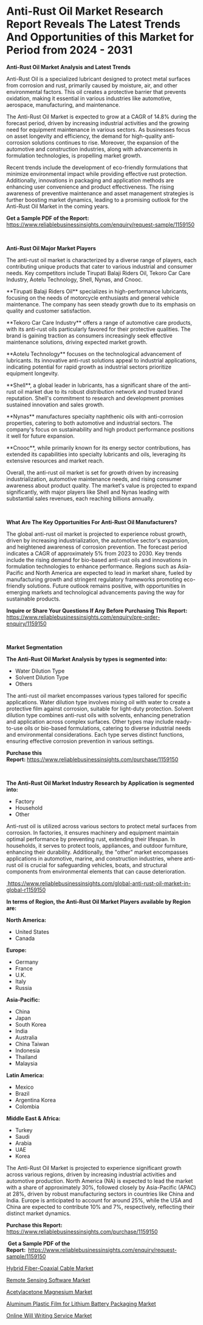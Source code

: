 <p><h1>Anti-Rust Oil Market Research Report Reveals The Latest Trends And Opportunities of this Market for Period from 2024 - 2031</h1></p><p><strong>Anti-Rust Oil Market Analysis and Latest Trends</strong></p>
<p><p>Anti-Rust Oil is a specialized lubricant designed to protect metal surfaces from corrosion and rust, primarily caused by moisture, air, and other environmental factors. This oil creates a protective barrier that prevents oxidation, making it essential in various industries like automotive, aerospace, manufacturing, and maintenance.</p><p>The Anti-Rust Oil Market is expected to grow at a CAGR of 14.8% during the forecast period, driven by increasing industrial activities and the growing need for equipment maintenance in various sectors. As businesses focus on asset longevity and efficiency, the demand for high-quality anti-corrosion solutions continues to rise. Moreover, the expansion of the automotive and construction industries, along with advancements in formulation technologies, is propelling market growth.</p><p>Recent trends include the development of eco-friendly formulations that minimize environmental impact while providing effective rust protection. Additionally, innovations in packaging and application methods are enhancing user convenience and product effectiveness. The rising awareness of preventive maintenance and asset management strategies is further boosting market dynamics, leading to a promising outlook for the Anti-Rust Oil Market in the coming years.</p></p>
<p><strong>Get a Sample PDF of the Report:&nbsp;</strong> <a href="https://www.reliablebusinessinsights.com/enquiry/request-sample/1159150?utm_campaign=102&utm_medium=2&utm_source=Github&utm_content=ia&utm_term=05122024&utm_id=anti-rust-oil">https://www.reliablebusinessinsights.com/enquiry/request-sample/1159150</a></p>
<p>&nbsp;</p>
<p><strong>Anti-Rust Oil Major Market Players</strong></p>
<p><p>The anti-rust oil market is characterized by a diverse range of players, each contributing unique products that cater to various industrial and consumer needs. Key competitors include Tirupati Balaji Riders Oil, Tekoro Car Care Industry, Aotelu Technology, Shell, Nynas, and Cnooc.</p><p>**Tirupati Balaji Riders Oil** specializes in high-performance lubricants, focusing on the needs of motorcycle enthusiasts and general vehicle maintenance. The company has seen steady growth due to its emphasis on quality and customer satisfaction. </p><p>**Tekoro Car Care Industry** offers a range of automotive care products, with its anti-rust oils particularly favored for their protective qualities. The brand is gaining traction as consumers increasingly seek effective maintenance solutions, driving expected market growth.</p><p>**Aotelu Technology** focuses on the technological advancement of lubricants. Its innovative anti-rust solutions appeal to industrial applications, indicating potential for rapid growth as industrial sectors prioritize equipment longevity.</p><p>**Shell**, a global leader in lubricants, has a significant share of the anti-rust oil market due to its robust distribution network and trusted brand reputation. Shell's commitment to research and development promises sustained innovation and sales growth.</p><p>**Nynas** manufactures specialty naphthenic oils with anti-corrosion properties, catering to both automotive and industrial sectors. The company's focus on sustainability and high product performance positions it well for future expansion.</p><p>**Cnooc**, while primarily known for its energy sector contributions, has extended its capabilities into specialty lubricants and oils, leveraging its extensive resources and market reach.</p><p>Overall, the anti-rust oil market is set for growth driven by increasing industrialization, automotive maintenance needs, and rising consumer awareness about product quality. The market's value is projected to expand significantly, with major players like Shell and Nynas leading with substantial sales revenues, each reaching billions annually.</p></p>
<p>&nbsp;</p>
<p><strong>What Are The Key Opportunities For Anti-Rust Oil Manufacturers?</strong></p>
<p><p>The global anti-rust oil market is projected to experience robust growth, driven by increasing industrialization, the automotive sector's expansion, and heightened awareness of corrosion prevention. The forecast period indicates a CAGR of approximately 5% from 2023 to 2030. Key trends include the rising demand for bio-based anti-rust oils and innovations in formulation technologies to enhance performance. Regions such as Asia-Pacific and North America are expected to lead in market share, fueled by manufacturing growth and stringent regulatory frameworks promoting eco-friendly solutions. Future outlook remains positive, with opportunities in emerging markets and technological advancements paving the way for sustainable products.</p></p>
<p><strong>Inquire or Share Your Questions If Any Before Purchasing This Report:</strong> <a href="https://www.reliablebusinessinsights.com/enquiry/pre-order-enquiry/1159150?utm_campaign=102&utm_medium=2&utm_source=Github&utm_content=ia&utm_term=05122024&utm_id=anti-rust-oil">https://www.reliablebusinessinsights.com/enquiry/pre-order-enquiry/1159150</a></p>
<p>&nbsp;</p>
<p><strong>Market Segmentation</strong></p>
<p><strong>The Anti-Rust Oil Market Analysis by types is segmented into:</strong></p>
<p><ul><li>Water Dilution Type</li><li>Solvent Dilution Type</li><li>Others</li></ul></p>
<p><p>The anti-rust oil market encompasses various types tailored for specific applications. Water dilution type involves mixing oil with water to create a protective film against corrosion, suitable for light-duty protection. Solvent dilution type combines anti-rust oils with solvents, enhancing penetration and application across complex surfaces. Other types may include ready-to-use oils or bio-based formulations, catering to diverse industrial needs and environmental considerations. Each type serves distinct functions, ensuring effective corrosion prevention in various settings.</p></p>
<p><strong>Purchase this Report:&nbsp;</strong><a href="https://www.reliablebusinessinsights.com/purchase/1159150?utm_campaign=102&utm_medium=2&utm_source=Github&utm_content=ia&utm_term=05122024&utm_id=anti-rust-oil">https://www.reliablebusinessinsights.com/purchase/1159150</a></p>
<p>&nbsp;</p>
<p><strong>The Anti-Rust Oil Market Industry Research by Application is segmented into:</strong></p>
<p><ul><li>Factory</li><li>Household</li><li>Other</li></ul></p>
<p><p>Anti-rust oil is utilized across various sectors to protect metal surfaces from corrosion. In factories, it ensures machinery and equipment maintain optimal performance by preventing rust, extending their lifespan. In households, it serves to protect tools, appliances, and outdoor furniture, enhancing their durability. Additionally, the "other" market encompasses applications in automotive, marine, and construction industries, where anti-rust oil is crucial for safeguarding vehicles, boats, and structural components from environmental elements that can cause deterioration.</p></p>
<p><a href="https://www.reliablebusinessinsights.com/global-anti-rust-oil-market-in-global-r1159150?utm_campaign=102&utm_medium=2&utm_source=Github&utm_content=ia&utm_term=05122024&utm_id=anti-rust-oil">&nbsp;https://www.reliablebusinessinsights.com/global-anti-rust-oil-market-in-global-r1159150</a></p>
<p><strong>In terms of Region, the Anti-Rust Oil Market Players available by Region are:</strong></p>
<p>
    <p> <strong> North America: </strong>
        <ul>
            <li>United States</li>
            <li>Canada</li>
        </ul>
        </p> 
    <p> <strong> Europe: </strong>
        <ul>
            <li>Germany</li>
            <li>France</li>
            <li>U.K.</li>
            <li>Italy</li>
            <li>Russia</li>
        </ul>
        </p> 
    <p> <strong> Asia-Pacific: </strong>
        <ul>
            <li>China</li>
            <li>Japan</li>
            <li>South Korea</li>
            <li>India</li>
            <li>Australia</li>
            <li>China Taiwan</li>
            <li>Indonesia</li>
            <li>Thailand</li>
            <li>Malaysia</li>
        </ul>
        </p> 
    <p> <strong> Latin America: </strong>
        <ul>
            <li>Mexico</li>
            <li>Brazil</li>
            <li>Argentina Korea</li>
            <li>Colombia</li>
        </ul>
        </p> 
    <p> <strong> Middle East & Africa: </strong>
        <ul>
            <li>Turkey</li>
            <li>Saudi</li>
            <li>Arabia</li>
            <li>UAE</li>
            <li>Korea</li>
        </ul>
    </p>
    </p>
<p><p>The Anti-Rust Oil Market is projected to experience significant growth across various regions, driven by increasing industrial activities and automotive production. North America (NA) is expected to lead the market with a share of approximately 30%, followed closely by Asia-Pacific (APAC) at 28%, driven by robust manufacturing sectors in countries like China and India. Europe is anticipated to account for around 25%, while the USA and China are expected to contribute 10% and 7%, respectively, reflecting their distinct market dynamics.</p></p>
<p><strong>Purchase this Report: </strong><a href="https://www.reliablebusinessinsights.com/purchase/1159150?utm_campaign=102&utm_medium=2&utm_source=Github&utm_content=ia&utm_term=05122024&utm_id=anti-rust-oil">https://www.reliablebusinessinsights.com/purchase/1159150</a></p>
<p>&nbsp;<strong>Get a Sample PDF of the Report:&nbsp;&nbsp;</strong><a href="https://www.reliablebusinessinsights.com/enquiry/request-sample/1159150?utm_campaign=102&utm_medium=2&utm_source=Github&utm_content=ia&utm_term=05122024&utm_id=anti-rust-oil">https://www.reliablebusinessinsights.com/enquiry/request-sample/1159150</a></p>
<p><strong></strong></p>
<p><p><a href="https://github.com/FlorianWolf90/Market-Research-Report-List-1/blob/main/hybrid-fiber-coaxial-cable-market.md?utm_campaign=102&utm_medium=2&utm_source=Github&utm_content=ia&utm_term=05122024&utm_id=anti-rust-oil">Hybrid Fiber-Coaxial Cable Market</a></p><p><a href="https://www.linkedin.com/pulse/remote-sensing-software-market-trends-insights-type-application-zjz4f?utm_campaign=102&utm_medium=2&utm_source=Github&utm_content=ia&utm_term=05122024&utm_id=anti-rust-oil">Remote Sensing Software Market</a></p><p><a href="https://github.com/NargisHussain75/Market-Research-Report-List-1/blob/main/acetylacetone-magnesium-market.md?utm_campaign=102&utm_medium=2&utm_source=Github&utm_content=ia&utm_term=05122024&utm_id=anti-rust-oil">Acetylacetone Magnesium Market</a></p><p><a href="https://issuu.com/reportprime-2/docs/aluminum-plastic-film-for-lithium-battery-packagin?utm_campaign=102&utm_medium=2&utm_source=Github&utm_content=ia&utm_term=05122024&utm_id=anti-rust-oil">Aluminum Plastic Film for Lithium Battery Packaging Market</a></p><p><a href="https://www.linkedin.com/pulse/strategic-overview-online-writing-service-market-industry-ixa6f?utm_campaign=102&utm_medium=2&utm_source=Github&utm_content=ia&utm_term=05122024&utm_id=anti-rust-oil">Online Will Writing Service Market</a></p></p>